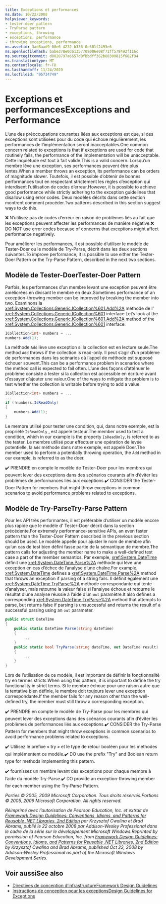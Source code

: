 ```yaml
---
title: Exceptions et performances
ms.date: 10/22/2008
helpviewer_keywords:
- tester-doer pattern
- TryParse pattern
- exceptions, throwing
- exceptions, performance
- throwing exceptions, performance
ms.assetid: 3ad6aad9-08e6-4232-b336-0e301f2493e6
ms.openlocfilehash: babe378e0d61357709006e08f71ff578492f116c
ms.sourcegitcommit: d8020797a6657d0fbbdff362b80300815f682f94
ms.translationtype: MT
ms.contentlocale: fr-FR
ms.lasthandoff: 11/24/2020
ms.locfileid: "95734749"
---
```

# <a name="exceptions-and-performance"></a><span data-ttu-id="ba5b1-102">Exceptions et performances</span><span class="sxs-lookup"><span data-stu-id="ba5b1-102">Exceptions and Performance</span></span>

<span data-ttu-id="ba5b1-103">L’une des préoccupations courantes liées aux exceptions est que, si des exceptions sont utilisées pour du code qui échoue régulièrement, les performances de l’implémentation seront inacceptables.</span><span class="sxs-lookup"><span data-stu-id="ba5b1-103">One common concern related to exceptions is that if exceptions are used for code that routinely fails, the performance of the implementation will be unacceptable.</span></span> <span data-ttu-id="ba5b1-104">Cette inquiétude est tout à fait valide.</span><span class="sxs-lookup"><span data-stu-id="ba5b1-104">This is a valid concern.</span></span> <span data-ttu-id="ba5b1-105">Lorsqu’un membre lève une exception, ses performances peuvent être plus lentes.</span><span class="sxs-lookup"><span data-stu-id="ba5b1-105">When a member throws an exception, its performance can be orders of magnitude slower.</span></span> <span data-ttu-id="ba5b1-106">Toutefois, il est possible d’obtenir de bonnes performances tout en respectant strictement les règles d’exception qui interdisent l’utilisation de codes d’erreur.</span><span class="sxs-lookup"><span data-stu-id="ba5b1-106">However, it is possible to achieve good performance while strictly adhering to the exception guidelines that disallow using error codes.</span></span> <span data-ttu-id="ba5b1-107">Deux modèles décrits dans cette section montrent comment procéder.</span><span class="sxs-lookup"><span data-stu-id="ba5b1-107">Two patterns described in this section suggest ways to do this.</span></span>

 <span data-ttu-id="ba5b1-108">❌ N’utilisez pas de codes d’erreur en raison de problèmes liés au fait que les exceptions peuvent affecter les performances de manière négative.</span><span class="sxs-lookup"><span data-stu-id="ba5b1-108">❌ DO NOT use error codes because of concerns that exceptions might affect performance negatively.</span></span>

 <span data-ttu-id="ba5b1-109">Pour améliorer les performances, il est possible d’utiliser le modèle de Tester-Doer ou le modèle de Try-Parse, décrit dans les deux sections suivantes.</span><span class="sxs-lookup"><span data-stu-id="ba5b1-109">To improve performance, it is possible to use either the Tester-Doer Pattern or the Try-Parse Pattern, described in the next two sections.</span></span>

## <a name="tester-doer-pattern"></a><span data-ttu-id="ba5b1-110">Modèle de Tester-Doer</span><span class="sxs-lookup"><span data-stu-id="ba5b1-110">Tester-Doer Pattern</span></span>

 <span data-ttu-id="ba5b1-111">Parfois, les performances d’un membre levant une exception peuvent être améliorées en divisant le membre en deux.</span><span class="sxs-lookup"><span data-stu-id="ba5b1-111">Sometimes performance of an exception-throwing member can be improved by breaking the member into two.</span></span> <span data-ttu-id="ba5b1-112">Examinons la <xref:System.Collections.Generic.ICollection%601.Add%2A> méthode de l' <xref:System.Collections.Generic.ICollection%601> interface.</span><span class="sxs-lookup"><span data-stu-id="ba5b1-112">Let’s look at the <xref:System.Collections.Generic.ICollection%601.Add%2A> method of the <xref:System.Collections.Generic.ICollection%601> interface.</span></span>

```csharp
ICollection<int> numbers = ...
numbers.Add(1);
```

 <span data-ttu-id="ba5b1-113">La méthode `Add` lève une exception si la collection est en lecture seule.</span><span class="sxs-lookup"><span data-stu-id="ba5b1-113">The method `Add` throws if the collection is read-only.</span></span> <span data-ttu-id="ba5b1-114">Il peut s’agir d’un problème de performances dans les scénarios où l’appel de méthode est supposé échouer souvent.</span><span class="sxs-lookup"><span data-stu-id="ba5b1-114">This can be a performance problem in scenarios where the method call is expected to fail often.</span></span> <span data-ttu-id="ba5b1-115">L’une des façons d’atténuer le problème consiste à tester si la collection est accessible en écriture avant d’essayer d’ajouter une valeur.</span><span class="sxs-lookup"><span data-stu-id="ba5b1-115">One of the ways to mitigate the problem is to test whether the collection is writable before trying to add a value.</span></span>

```csharp
ICollection<int> numbers = ...
...
if (!numbers.IsReadOnly)
{
    numbers.Add(1);
}
```

 <span data-ttu-id="ba5b1-116">Le membre utilisé pour tester une condition, qui, dans notre exemple, est la propriété `IsReadOnly` , est appelé testeur.</span><span class="sxs-lookup"><span data-stu-id="ba5b1-116">The member used to test a condition, which in our example is the property `IsReadOnly`, is referred to as the tester.</span></span> <span data-ttu-id="ba5b1-117">Le membre utilisé pour effectuer une opération de levée potentielle, la `Add` méthode dans notre exemple, est appelé Doer.</span><span class="sxs-lookup"><span data-stu-id="ba5b1-117">The member used to perform a potentially throwing operation, the `Add` method in our example, is referred to as the doer.</span></span>

 <span data-ttu-id="ba5b1-118">✔️ PRENDRE en compte le modèle de Tester-Doer pour les membres qui peuvent lever des exceptions dans des scénarios courants afin d’éviter les problèmes de performances liés aux exceptions.</span><span class="sxs-lookup"><span data-stu-id="ba5b1-118">✔️ CONSIDER the Tester-Doer Pattern for members that might throw exceptions in common scenarios to avoid performance problems related to exceptions.</span></span>

## <a name="try-parse-pattern"></a><span data-ttu-id="ba5b1-119">Modèle de Try-Parse</span><span class="sxs-lookup"><span data-stu-id="ba5b1-119">Try-Parse Pattern</span></span>

 <span data-ttu-id="ba5b1-120">Pour les API très performantes, il est préférable d’utiliser un modèle encore plus rapide que le modèle d' Tester-Doer décrit dans la section précédente.</span><span class="sxs-lookup"><span data-stu-id="ba5b1-120">For extremely performance-sensitive APIs, an even faster pattern than the Tester-Doer Pattern described in the previous section should be used.</span></span> <span data-ttu-id="ba5b1-121">Le modèle appelle pour ajuster le nom de membre afin qu’un cas de test bien défini fasse partie de la sémantique de membre.</span><span class="sxs-lookup"><span data-stu-id="ba5b1-121">The pattern calls for adjusting the member name to make a well-defined test case a part of the member semantics.</span></span> <span data-ttu-id="ba5b1-122">Par exemple, <xref:System.DateTime> définit une <xref:System.DateTime.Parse%2A> méthode qui lève une exception en cas d’échec de l’analyse d’une chaîne.</span><span class="sxs-lookup"><span data-stu-id="ba5b1-122">For example, <xref:System.DateTime> defines a <xref:System.DateTime.Parse%2A> method that throws an exception if parsing of a string fails.</span></span> <span data-ttu-id="ba5b1-123">Il définit également une <xref:System.DateTime.TryParse%2A> méthode correspondante qui tente d’analyser, mais retourne la valeur false si l’analyse échoue et retourne le résultat d’une analyse réussie à l’aide d’un `out` paramètre.</span><span class="sxs-lookup"><span data-stu-id="ba5b1-123">It also defines a corresponding <xref:System.DateTime.TryParse%2A> method that attempts to parse, but returns false if parsing is unsuccessful and returns the result of a successful parsing using an `out` parameter.</span></span>

```csharp
public struct DateTime
{
    public static DateTime Parse(string dateTime)
    {
        ...
    }
    public static bool TryParse(string dateTime, out DateTime result)
    {
        ...
    }
}
```

 <span data-ttu-id="ba5b1-124">Lors de l’utilisation de ce modèle, il est important de définir la fonctionnalité try en termes stricts.</span><span class="sxs-lookup"><span data-stu-id="ba5b1-124">When using this pattern, it is important to define the try functionality in strict terms.</span></span> <span data-ttu-id="ba5b1-125">Si le membre échoue pour une raison autre que la tentative bien définie, le membre doit toujours lever une exception correspondante.</span><span class="sxs-lookup"><span data-stu-id="ba5b1-125">If the member fails for any reason other than the well-defined try, the member must still throw a corresponding exception.</span></span>

 <span data-ttu-id="ba5b1-126">✔️ PRENDRE en compte le modèle de Try-Parse pour les membres qui peuvent lever des exceptions dans des scénarios courants afin d’éviter les problèmes de performances liés aux exceptions.</span><span class="sxs-lookup"><span data-stu-id="ba5b1-126">✔️ CONSIDER the Try-Parse Pattern for members that might throw exceptions in common scenarios to avoid performance problems related to exceptions.</span></span>

 <span data-ttu-id="ba5b1-127">✔️ Utilisez le préfixe « try » et le type de retour booléen pour les méthodes qui implémentent ce modèle.</span><span class="sxs-lookup"><span data-stu-id="ba5b1-127">✔️ DO use the prefix "Try" and Boolean return type for methods implementing this pattern.</span></span>

 <span data-ttu-id="ba5b1-128">✔️ fournissez un membre levant des exceptions pour chaque membre à l’aide du modèle Try-Parse.</span><span class="sxs-lookup"><span data-stu-id="ba5b1-128">✔️ DO provide an exception-throwing member for each member using the Try-Parse Pattern.</span></span>

 <span data-ttu-id="ba5b1-129">*Parties © 2005, 2009 Microsoft Corporation. Tous droits réservés.*</span><span class="sxs-lookup"><span data-stu-id="ba5b1-129">*Portions © 2005, 2009 Microsoft Corporation. All rights reserved.*</span></span>

 <span data-ttu-id="ba5b1-130">*Réimprimé avec l’autorisation de Pearson Education, Inc. et extrait de [Framework Design Guidelines: Conventions, Idioms, and Patterns for Reusable .NET Libraries, 2nd Edition](https://www.informit.com/store/framework-design-guidelines-conventions-idioms-and-9780321545619) par Krzysztof Cwalina et Brad Abrams, publié le 22 octobre 2008 par Addison-Wesley Professional dans le cadre de la série sur le développement Microsoft Windows.*</span><span class="sxs-lookup"><span data-stu-id="ba5b1-130">*Reprinted by permission of Pearson Education, Inc. from [Framework Design Guidelines: Conventions, Idioms, and Patterns for Reusable .NET Libraries, 2nd Edition](https://www.informit.com/store/framework-design-guidelines-conventions-idioms-and-9780321545619) by Krzysztof Cwalina and Brad Abrams, published Oct 22, 2008 by Addison-Wesley Professional as part of the Microsoft Windows Development Series.*</span></span>

## <a name="see-also"></a><span data-ttu-id="ba5b1-131">Voir aussi</span><span class="sxs-lookup"><span data-stu-id="ba5b1-131">See also</span></span>

- [<span data-ttu-id="ba5b1-132">Directives de conception d’infrastructure</span><span class="sxs-lookup"><span data-stu-id="ba5b1-132">Framework Design Guidelines</span></span>](index.md)
- [<span data-ttu-id="ba5b1-133">Instructions de conception pour les exceptions</span><span class="sxs-lookup"><span data-stu-id="ba5b1-133">Design Guidelines for Exceptions</span></span>](exceptions.md)
